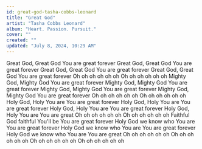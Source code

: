```yaml
---
id: great-god-tasha-cobbs-leonard
title: "Great God"
artist: "Tasha Cobbs Leonard"
album: "Heart. Passion. Pursuit."
cover: ""
created: ""
updated: "July 8, 2024, 10:29 AM"
---
```


Great God, Great God
You are great forever
Great God, Great God
You are great forever
Great God, Great God
You are great forever
Great God, Great God
You are great forever
Oh oh oh oh oh oh 
Oh oh oh oh oh oh
Mighty God, Mighty God
You are great forever
Mighty God, Mighty God
You are great forever
Mighty God, Mighty God
You are great forever
Mighty God, Mighty God
You are great forever
Oh oh oh oh oh oh 
Oh oh oh oh oh oh
Holy God, Holy You are
You are great forever
Holy God, Holy You are
You are great forever
Holy God, Holy You are
You are great forever
Holy God, Holy You are
You are great
Oh oh oh oh oh oh 
Oh oh oh oh oh oh
Faithful God faithful You'll be
You are great forever
Holy God we know who You are
You are great forever
Holy God we know who You are
You are great forever
Holy God we know who You are
You are great
Oh oh oh oh oh oh 
Oh oh oh oh oh oh
Oh oh oh oh oh oh 
Oh oh oh oh oh oh
